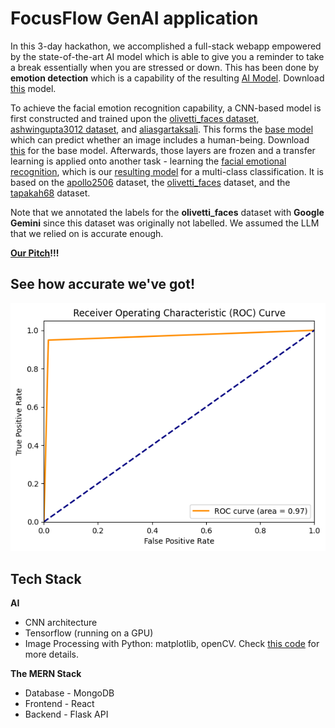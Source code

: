 # FocusFlow GenAI application
In this 3-day hackathon, we accomplished a full-stack webapp empowered by the state-of-the-art AI model which is able to give you a reminder to take a break essentially when you are stressed or down. This has been done by **emotion detection** which is a capability of the resulting [AI Model](./AI_Model/training/training_facial_emotion_recognition.ipynb). Download [this](./AI_Model/facial_emotion_recognition_model.h5) model. 

To achieve the facial emotion recognition capability, a CNN-based model is first constructed and trained upon the [olivetti_faces dataset](./AI_Model/dataset/olivetti_faces/), [ashwingupta3012 dataset](./AI_Model/dataset/ashwingupta3012/), and [aliasgartaksali](./AI_Model/dataset/aliasgartaksali/). This forms the [base model](./AI_Model/training/training_human_detection.ipynb) which can predict whether an image includes a human-being. Download [this](./AI_Model/human_face_detection_model.h5) for the base model. Afterwards, those layers are frozen and a transfer learning is applied onto another task - learning the [facial emotional recognition](./AI_Model/training/training_facial_emotion_recognition.ipynb), which is our [resulting model](./AI_Model/facial_emotion_recognition_model.h5) for a multi-class classification. It is based on the [apollo2506](https://www.kaggle.com/datasets/apollo2506/facial-recognition-dataset) dataset, the [olivetti_faces](https://www.kaggle.com/code/serkanpeldek/face-recognition-on-olivetti-dataset) dataset, and the [tapakah68](https://www.kaggle.com/datasets/tapakah68/facial-emotion-recognition) dataset. 

Note that we annotated the labels for the **olivetti_faces** dataset with **Google Gemini** since this dataset was originally not labelled. We assumed the LLM that we relied on is accurate enough. 

[**Our Pitch**](./Pitch%20Deck.pdf)**!!!**

## See how accurate we've got!
![ROC-AUC Curve](ROC-AUC-model.png)

## Tech Stack 
**AI**
* CNN architecture
* Tensorflow (running on a GPU)
* Image Processing with Python: matplotlib, openCV. Check [this code](./AI_Model/image_preprocessing.py) for more details.

**The MERN Stack**
* Database - MongoDB
* Frontend - React
* Backend - Flask API
